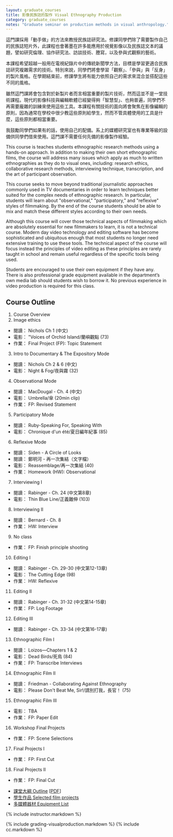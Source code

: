 ```yaml
---
layout: graduate_courses
title: 影像民族誌的製作 Visual Ethnography Production
category: graduate_courses
notes: "Graduate seminar on production methods in visual anthropology."
---
```


這門課採用「動手做」的方法來教授民族誌研究法。修課同學們除了需要製作自己的民族誌短片外，此課程也會著墨在許多能應用於視覺影像以及民族誌文本的議題，譬如研究倫理、協作研究法、訪談技術、謄寫，以及參與式觀察的藝術。

本課程希望超越一般用在電視紀錄片中的傳統新聞學方法，目標是學習更適合民族誌研究複雜需求的技術。特別來說，同學們將會學習「觀察」、「參與」與「反身」的製片風格。在學期結束前，修課學生將有能力依照自己的需求來混合並搭配這些不同的風格。

雖然這門課將會包含對於新製片者而言相當重要的製片技術，然而這並不是一堂技術課程。現代的影像科技與編輯軟體已經變得夠「智慧型」、也夠普遍，同學們不再需要龐雜的訓練來使用這些工具。本課程有關技術的面向將會聚焦在影像編輯的原則，因為通常在學校中很少教這些原則給學生，然而不管具體使用的工具是什麼，這些原則都相當重要。

我鼓勵同學們如果有的話，使用自己的配備。系上的媒體研究室也有專業等級的設備供同學們借來使用。這門課不需要任何先備的影像製作經驗。

This course is teaches students ethnographic research methods using a hands-on approach. In addition to making their own short ethnographic films, the course will address many issues which apply as much to written ethnographies as they do to visual ones, including: research ethics, collaborative research methods, interviewing technique, transcription, and the art of participant observation. 

This course seeks to move beyond traditional journalistic approaches commonly used in TV documentaries in order to learn techniques better suited for the complex needs of ethnographic research. In particular, students will learn about "observational," "participatory," and "reflexive" styles of filmmaking. By the end of the course students should be able to mix and match these different styles according to their own needs.

Although this course will cover those technical aspects of filmmaking which are absolutely essential for new filmmakers to learn, it is not a technical course. Modern day video technology and editing software has become sophisticated and ubiquitous enough that most students no longer need extensive training to use these tools. The technical aspect of the course will focus instead the principles of video editing as these principles are rarely taught in school and remain useful regardless of the specific tools being used. 

Students are encouraged to use their own equipment if they have any. There is also professional grade equipment available in the department’s own media lab should students wish to borrow it. No previous experience in video production is required for this class.

## Course Outline

1. Course Overview
2. Image ethics
- 閱讀： Nichols Ch 1 (中文)
- 電影： "Voices of Orchid Island/蘭嶼觀點 (73)
- 作業： Final Project (FP): Topic Statement
3. Intro to Documentary & The Expository Mode
- 閱讀： Nichols Ch 2 & 6 (中文)
- 電影： Night & Fog/夜與霧 (32)
4. Observational Mode
- 閱讀： MacDougal - Ch. 4 (中文)
- 電影： Umbrella/傘 (20min clip)
- 作業： FP: Revised Statement
5. Participatory Mode
- 閱讀： Ruby-Speaking For, Speaking With
- 電影： Chronique d'un été/夏日編年紀事 (85)
6. Reflexive Mode
- 閱讀： Siden - A Circle of Looks
- 閱讀： 鄭明河 - 再一次集結（文字檔）
- 電影： Reassemblage/再一次集結 (40)
- 作業： Homework (HW): Observational
7. Interviewing I
- 閱讀： Rabinger - Ch. 24 (中文第8章)
- 電影： Thin Blue Line/正義難伸 (103)
8. Interviewing II
- 閱讀： Bernard - Ch. 8
- 作業： HW: Interview
9. No class
- 作業： FP: Finish principle shooting
10. Editing I
- 閱讀： Rabinger - Ch. 29-30 (中文第12-13章)
- 電影： The Cutting Edge (98)
- 作業： HW: Reflexive
11. Editing II
- 閱讀： Rabinger - Ch. 31-32 (中文第14-15章)
- 作業： FP: Log Footage
12. Editing III
- 閱讀： Rabinger - Ch. 33-34 (中文第16-17章)
13. Ethnographic Film I
- 閱讀： Loizos—Chapters 1 & 2
- 電影： Dead Birds/死鳥 (84)
- 作業： FP: Transcribe Interviews
14. Ethnographic Film II
- 閱讀： Friedman - Collaborating Against Ethnography
- 電影： Please Don't Beat Me, Sir!/請別打我，長官！ (75)
15. Ethnographic Film III
- 電影： TBA
- 作業： FP: Paper Edit
16. Workshop Final Projects
- 作業： FP: Scene Selections
17. Final Projects I
- 作業： FP: First Cut
18. Final Projects II
- 作業： FP: Final Cut


* [課堂大綱 Outline](https://docs.google.com/spreadsheets/d/1ROvBzoLaua1e9djX7xAMrp58H0xC2AuApbhPYc3Cs20/pubhtml?gid=0&single=true) [[PDF](https://docs.google.com/spreadsheets/d/1ROvBzoLaua1e9djX7xAMrp58H0xC2AuApbhPYc3Cs20/pub?gid=0&single=true&output=pdf)]
* [學生作品 Selected film projects]({{site.baseurl}}/student-films)
* [多媒體器材 Equipment List](http://www.erc.ndhu.edu.tw/files/13-1048-37498.php)

{% include instructor.markdown %}


{% include grading-visualproduction.markdown %}
{% include cc.markdown %}



